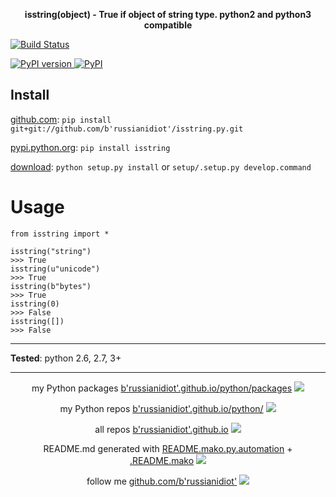 <p align="center">
	<b>isstring(object) - True if object of string type. python2 and python3 compatible</b>
</p>

<p>
	<a href="https://travis-ci.org/b'russianidiot'/isstring.py" class="reference external">
		<img src="https://travis-ci.org/b'russianidiot'/isstring.py.svg?branch=master" alt="Build Status">
	</a>
	<!--
	<a href="https://codecov.io/github/b'russianidiot'/isstring.py/">
		<img src="https://img.shields.io/codecov/c/github/b'russianidiot'/isstring.py.svg" alt="Codecov">
	</a>
	-->
</p>
<p>
	<a href="http://badge.fury.io/py/isstring" class="reference external">
		<img src="https://badge.fury.io/py/isstring.svg" alt="PyPI version">
	</a>
	<a href="https://pypi.python.org/pypi/isstring">
		<img src="https://img.shields.io/pypi/pyversions/isstring.svg" alt="PyPI">
	</a>

</p>

	
Install
-------

[github.com](http://github.com/b'russianidiot'/isstring.py):
`pip install git+git://github.com/b'russianidiot'/isstring.py.git`

[pypi.python.org](https://pypi.python.org): `pip install isstring`

[download](https://github.com/b'russianidiot'/isstring.py/archive/master.zip): `python setup.py install` or `setup/.setup.py develop.command` 

	

	

Usage 
=====
```
from isstring import *

isstring("string")
>>> True
isstring(u"unicode")
>>> True
isstring(b"bytes")
>>> True
isstring(0)
>>> False
isstring([])
>>> False
```

---

**Tested**: python 2.6, 2.7, 3+

---

<p align="center">
my Python packages 
<a href="http://b'russianidiot'.github.io/python/packages">b'russianidiot'.github.io/python/packages</a> <img src="http://b'russianidiot'.github.io/images/python/16.png" />
</p>
<p align="center">
my Python repos <a href="http://b'russianidiot'.github.io/python/">b'russianidiot'.github.io/python/</a>
<img src="http://b'russianidiot'.github.io/images/python/16.png" />
</p>

<p align="center">
	all repos <a href="http://b'russianidiot'.github.io/">b'russianidiot'.github.io</a> <img src="http://b'russianidiot'.github.io/images/star/16.png" />
</p>

<p align="center">
	README.md generated with <a href="https://github.com/b'russianidiot'/README.mako.py.automation">README.mako.py.automation</a> + <a href="https://github.com/b'russianidiot'/.README.mako">.README.mako</a> 
<img src="http://b'russianidiot'.github.io/images/book/16.png">
</p>

<p align="center">
	follow me <a href="http://github.com/b'russianidiot'">github.com/b'russianidiot'</a>
<img src="http://b'russianidiot'.github.io/images/github/16.png" />
</p>
